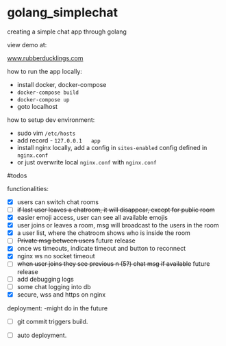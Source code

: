 # golang_simplechat
creating a simple chat app through golang

view demo at:

www.rubberducklings.com

how to run the app locally:
- install docker, docker-compose
- `docker-compose build`
- `docker-compose up`
- goto localhost


how to setup dev environment:

- sudo vim `/etc/hosts`
- add record - `127.0.0.1   app`
- install nginx locally, add a config in `sites-enabled` config defined in `nginx.conf`
- or just overwrite local `nginx.conf` with `nginx.conf` 


#todos

functionalities:
- [x] users can switch chat rooms
- [ ] ~~if last user leaves a chatroom, it will disappear, except for public room~~
- [x] easier emoji access, user can see all available emojis
- [x] user joins or leaves a room, msg will broadcast to the users in the room
- [x] a user list, where the chatroom shows who is inside the room
- [ ] ~~Private msg between users~~ future release
- [x] once ws timeouts, indicate timeout and button to reconnect
- [x] nginx ws no socket timeout
- [ ] ~~when user joins they see previous n (5?) chat msg if available~~ future release
- [ ] add debugging logs
- [ ] some chat logging into db
- [x] secure, wss and https on nginx

deployment: -might do in the future
- [ ] git commit triggers build.
- [ ] auto deployment. 

